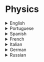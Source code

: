 # Physics

<details>
  <summary>English</summary>
  
  ### Materials
- [History of Physics](https://www.youtube.com/watch?v=acUf7PuGWXA)
- [The Physics of Computers](http://ffden-2.phys.uaf.edu/212_fall2009.web/chris_plutt/index.html)
- [Physics from Computer Science](https://www.cs.ox.ac.uk/files/349/YORKIJUC.pdf)
- [Computing Between Logic and Physics](http://www.cmls.polytechnique.fr/perso/paul/gius-thier-sent.pdf)
- [Computational Physics: Teach yourself C++](http://compphysics.github.io/ComputationalPhysics/doc/pub/learningcpp/html/learningcpp-bs.html)
- [Physics for Computer Science Students](https://www.cin.ufpe.br/~gcs/Springer%20-%20Physics%20for%20Computer%20Science%20Students.pdf)
- [Computational Physics](https://farside.ph.utexas.edu/teaching/329/329.pdf)
- [Comp Physics Book](https://www.eidos.ic.i.u-tokyo.ac.jp/~tau/lecture/computational_physics/docs/computational_physics.pdf)
- [Hyper Physics - Electricity and Magnetism](http://hyperphysics.phy-astr.gsu.edu/hbase/emcon.html)
- [A Primer on Basic Electronics and Circuits](https://dev.to/erikaheidi/a-primer-on-basic-electronics-and-circuits-n3e)
- [How to Learn Electronics](https://www.build-electronic-circuits.com/how-to-learn-electronics/)
- [Learn About Electronics](http://www.learnabout-electronics.org/)
- [Tutorialspoint Electronic](https://www.tutorialspoint.com/electronic_circuits/)
- [Electronics Tutorials](https://www.electronics-tutorials.ws/)
- [Fundamentals of Electronic](http://www-mdp.eng.cam.ac.uk/web/library/enginfo/electrical/hong1.pdf)
- [Basic Electronic](https://www.marinetech.org/files/marine/files/Curriculum/TriggerFish/Electrical/Components%20updated2.pdf)
- [Electronics Tutorial](https://www.electronics-tutorials.ws/pdf/basic-electronics-tutorials.pdf)
- [Circuit Symbols](http://web.gps.caltech.edu/~als/IRMS/course-materials/lecture-1---electricity/circuit-symbols.pdf)
- [Molecular Electronics](https://www.cs.cmu.edu/~seth/papers/mircea-ieee03.pdf)
- [Digital Electronics](https://www.cl.cam.ac.uk/teaching/0708/DigElec/Digital_Electronics_pdf.pdf)
- [Digital Systems](https://nptel.ac.in/courses/106108099/Digital%20Systems.pdf)
- [Complete Digital Design](http://ebook.eqbal.ac.ir/Computers%20-%20Informatin%20Technology/Architecture/McGraw-Hill%20-%20Complete%20Digital%20Design%20-%20A%20Comp%20Guide%20to%20Dig%20Electr%20and%20Comp%20System%20Architect.pdf)
- [Foundations of Analog and Digital](https://neurophysics.ucsd.edu/courses/physics_120/Agarwal%20and%20Lang%20(2005)%20Foundations%20of%20Analog%20and%20Digital.pdf)
- [The Feynman Lectures on Physics Audio Collection](https://www.feynmanlectures.caltech.edu/flptapes.html)
- [MIT 8.01x Physics I: Classical Mechanics](https://www.youtube.com/watch?v=wWnfJ0-xXRE&list=PLyQSN7X0ro203puVhQsmCj9qhlFQ-As8e&ab_channel=LecturesbyWalterLewin.Theywillmakeyou%E2%99%A5Physics.)
- [MIT 8.02x Physics II: Electricity and Magnetism](https://www.youtube.com/watch?v=rtlJoXxlSFE&list=PLyQSN7X0ro2314mKyUiOILaOC2hk6Pc3j&ab_channel=LecturesbyWalterLewin.Theywillmakeyou%E2%99%A5Physics.)
- [MIT 8.03 Physics III: Vibrations and Waves](https://www.youtube.com/watch?v=sf3XlpPtBo0&list=PLyQSN7X0ro22WeXM2QCKJm2NP_xHpGV89&ab_channel=LecturesbyWalterLewin.Theywillmakeyou%E2%99%A5Physics.)
- [MIT 8.04 Quantum Physics I](https://www.youtube.com/watch?v=jANZxzetPaQ&list=PLUl4u3cNGP60cspQn3N9dYRPiyVWDd80G&ab_channel=MITOpenCourseWare)
- [MIT 6.002 Circuits and Electronics](https://www.youtube.com/watch?v=AfQxyVuLeCs&amp;list=PL9F74AFA03AA06A11)
- [MIT 8.962 General Relativity](https://www.youtube.com/watch?v=iRVfaR3N5K4&list=PLUl4u3cNGP629n_3fX7HmKKgin_rqGzbx&ab_channel=MITOpenCourseWare)
- [Fundamentals of Physics with Ramamurti Shankar](https://www.youtube.com/watch?v=KOKnWaLiL8w&list=PLFE3074A4CB751B2B&ab_channel=YaleCourses)
- [Fundamentals of Physics II with Ramamurti Shankar](https://www.youtube.com/watch?v=NK-BxowMIfg&list=PLD07B2225BB40E582&ab_channel=YaleCourses)
- [Digital Electronics](https://www.youtube.com/watch?v=M0mx8S05v60&amp;list=PLBlnK6fEyqRjMH3mWf6kwqiTbT798eAOm)
- [Digital Circuits Systems](https://www.youtube.com/watch?v=CeD2L6KbtVM&amp;list=PL803563859BF7ED8C)
- [Circuits Physics](https://www.youtube.com/watch?v=F_vLWkkOETI&amp;list=PLqwfRVlgGdFC7HLoajCVjUk23cqy4QvRL)
- [Electric Circuits](https://www.youtube.com/watch?v=-Rb9guSEeVE&amp;list=PLkyBCj4JhHt8DFH9QysGWm4h_DOxT93fb)
- [Simulating Physics](https://people.eecs.berkeley.edu/~christos/classics/Feynman.pdf)
- [Quantum made simple](https://toutestquantique.fr/en/)
</details>

<details>
  <summary>Portuguese</summary>
  
  ### Materials
- [Física Computacional](https://pt.wikipedia.org/wiki/F%C3%ADsica_computacional)
- [QuBit: O Bit Quântico](https://www.youtube.com/watch?v=Nc-xoGjkqPw)
- [Carreira em Física Computacional](https://www.ifi.unicamp.br/gfs/Abner/FM003-A/Maurice.pdf)
- [Física Aplicada](http://www.posselt.com.br/graduacao/fisica/Correnteeletrica.pdf)
- [Fundamentos Físicos dos Comp Quânticos](http://www.infis.ufu.br/infis_sys/pdf/MARCO%20ANTONIO%20DOS%20SANTOS.pdf)
- [Eletrônica Digital Básica](https://repositorio.ufba.br/ri/bitstream/ri/13988/1/_Eletronica.pdf)
- [Eletrônica Digital](http://eletro.g12.br/arquivos/materiais/eletronica4.pdf)
- [Apostila Eletrônica Digital](https://files.comunidades.net/mutcom/apostila_completa_de_eletronica_digital..pdf)
- [O Básico](http://www.newtoncbraga.com.br/livros/livro5_ncb_mouser.pdf)
- [Curso de Eletrônica Digital](https://www.youtube.com/watch?v=i_Y8Tya_qf8&amp;list=PL1IAWKHSkvMFeKzqiWHFLyEfC2Xkto-Kh)
- [Curso Eletrônica](https://www.youtube.com/watch?v=YdysOHQ0kQA&amp;list=PLFfpdsnO_HS_a423jGW_Jo1nQawtaPCBS)
- [UNIVESP - Circuitos Lógicos](https://www.youtube.com/watch?v=b7M-vyDRZy8&amp;list=PLxI8Can9yAHeWyA5-3n4TrLZMa1YgaBAS)
- [UNIVESP - Circuitos Elétricos](https://www.youtube.com/watch?v=9T11Fph2pB8&amp;list=PLxI8Can9yAHd1UnLqOLBQv7KbDq4Zsbax)
- [UNIVESP - Eletrônica Aplicada](https://www.youtube.com/watch?v=0BosSTan8bI&amp;list=PLxI8Can9yAHevRkQnSgviIgnzCH3Nss_Y)
- [UNIVESP - Microeletrônica](https://www.youtube.com/watch?v=GkDI74R4wf8&amp;list=PLxI8Can9yAHfCQTGPsvMaMw3nqxgqgcE4)
- [UNIVESP - Eletrônica Digital](https://www.youtube.com/watch?v=Fe6jf0DE9vs&amp;list=PLxI8Can9yAHeOu5qbUa-Pc4hf2VB1Rw1_)
</details>

<details>
  <summary>Spanish</summary>
  
  ### Materials
- [Electronica Digital](http://www.areatecnologia.com/electronica/electronica-digital.html)
- [La Electronica Digital](https://www.edu.xunta.gal/centros/iesblancoamorculleredo/aulavirtual2/pluginfile.php/20936/mod_resource/content/0/Apuntes/electronica_digital.pdf)
- [Unidad 3 - ED](http://www.edu.xunta.gal/centros/iesfelixmuriel/system/files/Electr%C3%B3nica%20digital.pdf)
- [Guía de Electrónica Digital](https://www.uniatlantico.edu.co/uatlantico/pdf/arc_12399.pdf)
- [ED Book](https://profearias.files.wordpress.com/2013/02/carpeta_taller_electronica_digital.pdf)
- [Tutorial de Electrónica](http://r-luis.xbot.es/descarga/files/edigital.pdf)
- [Manual de Prácticas de Electrónica](https://www.itescam.edu.mx/principal/docentes/formatos/7f800ed4ed52e17919710ac735dce7e9.PDF)
- [Fundamentos de Diseño Digital](http://jagarza.fime.uanl.mx/general/notas/FDDSC.pdf)
- [Circuitos y Sistemas Digitales](http://www.iearobotics.com/personal/juan/docencia/apuntes-ssdd-0.3.7.pdf)
</details>

<details>
  <summary>French</summary>
  
  ### Materials
- [Électronique Numérique](http://www.est-usmba.ac.ma/benbrahim/ENSA/Electronique%20num%C3%A9rique/semestre1-ELN-Num%C3%A9rique.pdf)
- [Circuits Combinatoires](https://www.el-kalam.com/conception-hardware/circuits-combinatoires/)
- [Circuits Séquentiels](https://www.el-kalam.com/conception-hardware/circuits-sequentiels/)
- [Introduction à l'electronique](https://homepages.laas.fr/fcaignet/Cours/combinatoire.pdf)
- [Cours d'électronique](http://bertrand.granado.free.fr/Licence/UE201/coursbeamerstatic.pdf)
- [Wikibook Électronique](https://fr.wikibooks.org/wiki/%C3%89lectronique_num%C3%A9rique_:_logique)
- [Électronique](https://www.larmand.fr/fichiers/Ancien_site/enseigne/ressources/techno/bourse%20cours/COURS/Electronique%20numerique%20cabl%C3%A9e.pdf)
- [Livre Électronique](http://www.gecif.net/articles/genie_electrique/cours/livre_electronique_numerique.pdf)
- [Applications de l'électronique](https://homepages.laas.fr/fcaignet/Cours/combinatoire_Appli_licencePhy.pdf)
- [Circuits Logiques](http://www.magoe.net/magoeCoursElectrNum2015.pdf)
- [Cours d'électronique](http://fdechassey.free.fr/hei/HEI/%5B1%5D_coursElecNum.pdf)
</details>

<details>
  <summary>Italian</summary>
  
  ### Materials
- [Elettronica di Base](https://digilander.libero.it/nick47/index.htm#rife1)
- [Elettronica Digitale](http://studenti.fisica.unifi.it/~carla/appunti/2008-9/cap.6.pdf)
- [Corso Elettronica Digitale](https://www.dei.unipd.it/~gerosa/ED/downloads/Elettronica%20Digitale.pdf)
- [Lezioni Elettronica Digitale](http://web.fe.infn.it/~savrie/lectures_1112/digitale_2012_feb_prov.pdf)
- [Le Basi](http://www.criptonite.org/sez_didattica/materiale/digitale/CAP_1DIG.pdf)
- [ED con Esperimenti](http://www.introni.it/pdf/Jackson%20-%20Elettronica%20Digitale%20-%20part%201.pdf)
- [Progettazione di un Componente Digitale](http://unina.stidue.net/Circuiti%20Integrati%20Digitali/Materiale/Corso%20Di%20Elettronica%20Digitale%20-%20Olivieri.pdf)
</details>

<details>
  <summary>German</summary>
  
  ### Materials
- [Locktronics](https://www.matrixtsl.com/datasheets/LK9392DE-82-1.pdf)
- [Elektronik für Physiker](https://mathphys.fsk.uni-heidelberg.de/w/wp-content/uploads/skripte/elektronik_straumann.pdf)
</details>

<details>
  <summary>Russian</summary>
  
  ### Materials
- [Go-Radio](http://go-radio.ru/cifrovaya-elektronika.html)
- [Skhemotekhniku](http://kpe.hww.ru/BOOKS/Vvedenie_v_tcifrovuiu_skhemotekhniku_(Novikov).pdf)
- [Book of Electronics](http://gu-unpk.ru/public/file/employee/1159/Eremenko_elektrotexnika_sxemotehnikai.pdf)
- [Basics](https://books.ifmo.ru/file/pdf/206.pdf)
- [Digital Design](http://easyelectronics.ru/files/Book/digital-design-and-computer-architecture-russian-translation.pdf)
- [Digital Electronics](https://www.bsuir.by/m/12_100229_1_85482.pdf)
- [The Physical Foundations of the Operation of Modern Computers](https://www.kazedu.kz/referat/53306)
</details>
